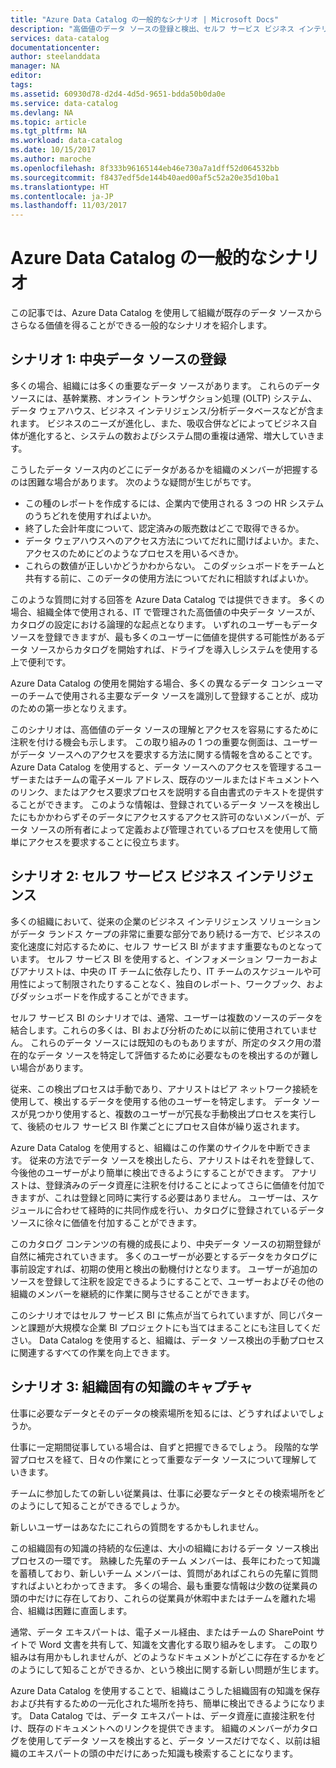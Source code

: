 ```yaml
---
title: "Azure Data Catalog の一般的なシナリオ | Microsoft Docs"
description: "高価値のデータ ソースの登録と検出、セルフ サービス ビジネス インテリジェンスの有効化、データ ソースとプロセスに関する既存の組織固有の知識のキャプチャなど、Azure Data Catalog の一般的なシナリオの概要を説明します。"
services: data-catalog
documentationcenter: 
author: steelanddata
manager: NA
editor: 
tags: 
ms.assetid: 60930d78-d2d4-4d5d-9651-bdda50b0da0e
ms.service: data-catalog
ms.devlang: NA
ms.topic: article
ms.tgt_pltfrm: NA
ms.workload: data-catalog
ms.date: 10/15/2017
ms.author: maroche
ms.openlocfilehash: 8f333b96165144eb46e730a7a1dff52d064532bb
ms.sourcegitcommit: f8437edf5de144b40aed00af5c52a20e35d10ba1
ms.translationtype: HT
ms.contentlocale: ja-JP
ms.lasthandoff: 11/03/2017
---
```

# <a name="azure-data-catalog-common-scenarios"></a>Azure Data Catalog の一般的なシナリオ
この記事では、Azure Data Catalog を使用して組織が既存のデータ ソースからさらなる価値を得ることができる一般的なシナリオを紹介します。

## <a name="scenario-1-registration-of-central-data-sources"></a>シナリオ 1: 中央データ ソースの登録
多くの場合、組織には多くの重要なデータ ソースがあります。 これらのデータ ソースには、基幹業務、オンライン トランザクション処理 (OLTP) システム、データ ウェアハウス、ビジネス インテリジェンス/分析データベースなどが含まれます。 ビジネスのニーズが進化し、また、吸収合併などによってビジネス自体が進化すると、システムの数およびシステム間の重複は通常、増大していきます。

こうしたデータ ソース内のどこにデータがあるかを組織のメンバーが把握するのは困難な場合があります。 次のような疑問が生じがちです。

* この種のレポートを作成するには、企業内で使用される 3 つの HR システムのうちどれを使用すればよいか。
* 終了した会計年度について、認定済みの販売数はどこで取得できるか。
* データ ウェアハウスへのアクセス方法についてだれに聞けばよいか。また、アクセスのためにどのようなプロセスを用いるべきか。
* これらの数値が正しいかどうかわからない。 このダッシュボードをチームと共有する前に、このデータの使用方法についてだれに相談すればよいか。

このような質問に対する回答を Azure Data Catalog では提供できます。 多くの場合、組織全体で使用される、IT で管理された高価値の中央データ ソースが、カタログの設定における論理的な起点となります。 いずれのユーザーもデータ ソースを登録できますが、最も多くのユーザーに価値を提供する可能性があるデータ ソースからカタログを開始すれば、ドライブを導入しシステムを使用する上で便利です。 

Azure Data Catalog の使用を開始する場合、多くの異なるデータ コンシューマーのチームで使用される主要なデータ ソースを識別して登録することが、成功のための第一歩となりえます。

このシナリオは、高価値のデータ ソースの理解とアクセスを容易にするために注釈を付ける機会も示します。 この取り組みの 1 つの重要な側面は、ユーザーがデータ ソースへのアクセスを要求する方法に関する情報を含めることです。 Azure Data Catalog を使用すると、データ ソースへのアクセスを管理するユーザーまたはチームの電子メール アドレス、既存のツールまたはドキュメントへのリンク、またはアクセス要求プロセスを説明する自由書式のテキストを提供することができます。 このような情報は、登録されているデータ ソースを検出したにもかかわらずそのデータにアクセスするアクセス許可のないメンバーが、データ ソースの所有者によって定義および管理されているプロセスを使用して簡単にアクセスを要求することに役立ちます。

## <a name="scenario-2-self-service-business-intelligence"></a>シナリオ 2: セルフ サービス ビジネス インテリジェンス
多くの組織において、従来の企業のビジネス インテリジェンス ソリューションがデータ ランドス ケープの非常に重要な部分であり続ける一方で、ビジネスの変化速度に対応するために、セルフ サービス BI がますます重要なものとなっています。 セルフ サービス BI を使用すると、インフォメーション ワーカーおよびアナリストは、中央の IT チームに依存したり、IT チームのスケジュールや可用性によって制限されたりすることなく、独自のレポート、ワークブック、およびダッシュボードを作成することができます。

セルフ サービス BI のシナリオでは、通常、ユーザーは複数のソースのデータを結合します。これらの多くは、BI および分析のために以前に使用されていません。 これらのデータ ソースには既知のものもありますが、所定のタスク用の潜在的なデータ ソースを特定して評価するために必要なものを検出するのが難しい場合があります。

従来、この検出プロセスは手動であり、アナリストはピア ネットワーク接続を使用して、検出するデータを使用する他のユーザーを特定します。 データ ソースが見つかり使用すると、複数のユーザーが冗長な手動検出プロセスを実行して、後続のセルフ サービス BI 作業ごとにプロセス自体が繰り返されます。

Azure Data Catalog を使用すると、組織はこの作業のサイクルを中断できます。 従来の方法でデータ ソースを検出したら、アナリストはそれを登録して、今後他のユーザーがより簡単に検出できるようにすることができます。 アナリストは、登録済みのデータ資産に注釈を付けることによってさらに価値を付加できますが、これは登録と同時に実行する必要はありません。 ユーザーは、スケジュールに合わせて経時的に共同作成を行い、カタログに登録されているデータ ソースに徐々に価値を付加することができます。

このカタログ コンテンツの有機的成長により、中央データ ソースの初期登録が自然に補完されていきます。 多くのユーザーが必要とするデータをカタログに事前設定すれば、初期の使用と検出の動機付けとなります。 ユーザーが追加のソースを登録して注釈を設定できるようにすることで、ユーザーおよびその他の組織のメンバーを継続的に作業に関与させることができます。

このシナリオではセルフ サービス BI に焦点が当てられていますが、同じパターンと課題が大規模な企業 BI プロジェクトにも当てはまることにも注目してください。 Data Catalog を使用すると、組織は、データ ソース検出の手動プロセスに関連するすべての作業を向上できます。

## <a name="scenario-3-capturing-tribal-knowledge"></a>シナリオ 3: 組織固有の知識のキャプチャ
仕事に必要なデータとそのデータの検索場所を知るには、どうすればよいでしょうか。

仕事に一定期間従事している場合は、自ずと把握できるでしょう。 段階的な学習プロセスを経て、日々の作業にとって重要なデータ ソースについて理解していきます。

チームに参加したての新しい従業員は、仕事に必要なデータとその検索場所をどのようにして知ることができるでしょうか。

新しいユーザーはあなたにこれらの質問をするかもしれません。

この組織固有の知識の持続的な伝達は、大小の組織におけるデータ ソース検出プロセスの一環です。 熟練した先輩のチーム メンバーは、長年にわたって知識を蓄積しており、新しいチーム メンバーは、質問があればこれらの先輩に質問すればよいとわかってきます。 多くの場合、最も重要な情報は少数の従業員の頭の中だけに存在しており、これらの従業員が休暇中またはチームを離れた場合、組織は困難に直面します。

通常、データ エキスパートは、電子メール経由、またはチームの SharePoint サイトで Word 文書を共有して、知識を文書化する取り組みをします。 この取り組みは有用かもしれませんが、どのようなドキュメントがどこに存在するかをどのようにして知ることができるか、という検出に関する新しい問題が生じます。

Azure Data Catalog を使用することで、組織はこうした組織固有の知識を保存および共有するための一元化された場所を持ち、簡単に検出できるようになります。 Data Catalog では、データ エキスパートは、データ資産に直接注釈を付け、既存のドキュメントへのリンクを提供できます。 組織のメンバーがカタログを使用してデータ ソースを検出すると、データ ソースだけでなく、以前は組織のエキスパートの頭の中だけにあった知識も検索することになります。
